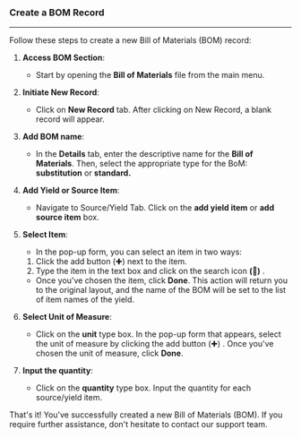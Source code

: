 ### Create a BOM Record
____________________________
Follow these steps to create a new Bill of Materials (BOM) record:

1. **Access BOM Section**:
    
    - Start by opening the **Bill of Materials** file from the main menu.
2. **Initiate New Record**:
    
    - Click on **New Record** tab. After clicking on New Record, a blank record will appear.
3. **Add BOM name**:

	* In the **Details** tab, enter the descriptive name for the **Bill of Materials**. Then, select the appropriate type for the BoM: **substitution** or **standard.** 
4. **Add Yield or Source Item**:
    
    - Navigate to Source/Yield Tab. Click on the **add yield item** or **add source item** box.
5. **Select Item**:
    
    -  In the pop-up form, you can select an item in two ways:

	1. Click the add button (✚) next to the item.
	2. Type the item in the text box and click on the search icon **(🔎)** .

	* Once you've chosen the item, click **Done**. This action will return you to the original layout, and the name of the BOM will be set to the list of item names of the yield.
6. **Select Unit of Measure**:

	- Click on the **unit** type box. In the pop-up form that appears, select the unit of measure by clicking the add button (✚) . Once you've chosen the unit of measure, click **Done**. 
7. **Input the quantity**:

	 - Click on the **quantity** type box. Input the quantity for each source/yield item. 

That's it! You've successfully created a new Bill of Materials (BOM). If you require further assistance, don't hesitate to contact our support team.